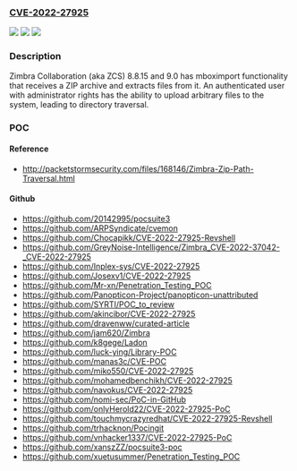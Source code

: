 ### [CVE-2022-27925](https://cve.mitre.org/cgi-bin/cvename.cgi?name=CVE-2022-27925)
![](https://img.shields.io/static/v1?label=Product&message=n%2Fa&color=blue)
![](https://img.shields.io/static/v1?label=Version&message=n%2Fa&color=blue)
![](https://img.shields.io/static/v1?label=Vulnerability&message=n%2Fa&color=brighgreen)

### Description

Zimbra Collaboration (aka ZCS) 8.8.15 and 9.0 has mboximport functionality that receives a ZIP archive and extracts files from it. An authenticated user with administrator rights has the ability to upload arbitrary files to the system, leading to directory traversal.

### POC

#### Reference
- http://packetstormsecurity.com/files/168146/Zimbra-Zip-Path-Traversal.html

#### Github
- https://github.com/20142995/pocsuite3
- https://github.com/ARPSyndicate/cvemon
- https://github.com/Chocapikk/CVE-2022-27925-Revshell
- https://github.com/GreyNoise-Intelligence/Zimbra_CVE-2022-37042-_CVE-2022-27925
- https://github.com/Inplex-sys/CVE-2022-27925
- https://github.com/Josexv1/CVE-2022-27925
- https://github.com/Mr-xn/Penetration_Testing_POC
- https://github.com/Panopticon-Project/panopticon-unattributed
- https://github.com/SYRTI/POC_to_review
- https://github.com/akincibor/CVE-2022-27925
- https://github.com/dravenww/curated-article
- https://github.com/jam620/Zimbra
- https://github.com/k8gege/Ladon
- https://github.com/luck-ying/Library-POC
- https://github.com/manas3c/CVE-POC
- https://github.com/miko550/CVE-2022-27925
- https://github.com/mohamedbenchikh/CVE-2022-27925
- https://github.com/navokus/CVE-2022-27925
- https://github.com/nomi-sec/PoC-in-GitHub
- https://github.com/onlyHerold22/CVE-2022-27925-PoC
- https://github.com/touchmycrazyredhat/CVE-2022-27925-Revshell
- https://github.com/trhacknon/Pocingit
- https://github.com/vnhacker1337/CVE-2022-27925-PoC
- https://github.com/xanszZZ/pocsuite3-poc
- https://github.com/xuetusummer/Penetration_Testing_POC

